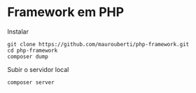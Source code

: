 # Framework em PHP

Instalar

```
git clone https://github.com/maurouberti/php-framework.git
cd php-framework
composer dump
```

Subir o servidor local

```
composer server
```
